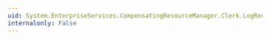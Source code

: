 ```yaml
---
uid: System.EnterpriseServices.CompensatingResourceManager.Clerk.LogRecordCount
internalonly: False
---
```

